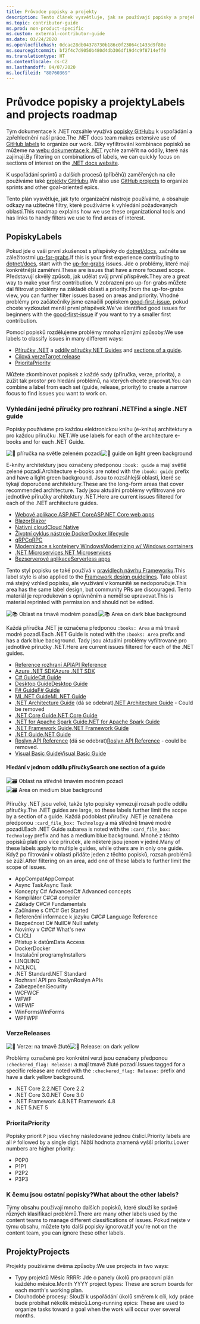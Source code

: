```yaml
---
title: Průvodce popisky a projekty
description: Tento článek vysvětluje, jak se používají popisky a projekty v úložišti dotnet/docs.
ms.topic: contributor-guide
ms.prod: non-product-specific
ms.custom: external-contributor-guide
ms.date: 03/24/2020
ms.openlocfilehash: 0dcac28db04378730b186c0f23064c1433d9f80e
ms.sourcegitcommit: bf2f4c7d9050b480d4db306df19d4c9f8714eff0
ms.translationtype: HT
ms.contentlocale: cs-CZ
ms.lasthandoff: 04/07/2020
ms.locfileid: "80760369"
---
```

# <a name="labels-and-projects-roadmap"></a><span data-ttu-id="a20d4-103">Průvodce popisky a projekty</span><span class="sxs-lookup"><span data-stu-id="a20d4-103">Labels and projects roadmap</span></span>

<span data-ttu-id="a20d4-104">Tým dokumentace k .NET rozsáhle využívá [popisky GitHubu](https://github.com/dotnet/docs/labels) k uspořádání a zpřehlednění naší práce.</span><span class="sxs-lookup"><span data-stu-id="a20d4-104">The .NET docs team makes extensive use of [GitHub labels](https://github.com/dotnet/docs/labels) to organize our work.</span></span> <span data-ttu-id="a20d4-105">Díky vyfiltrování kombinace popisků se můžeme na [webu dokumentace k .NET](https://docs.microsoft.com/dotnet) rychle zaměřit na oddíly, které nás zajímají.</span><span class="sxs-lookup"><span data-stu-id="a20d4-105">By filtering on combinations of labels, we can quickly focus on sections of interest on the [.NET docs website](https://docs.microsoft.com/dotnet).</span></span>

<span data-ttu-id="a20d4-106">K uspořádání sprintů a dalších procesů (příběhů) zaměřených na cíle používáme také [projekty GitHubu](https://github.com/dotnet/docs/projects).</span><span class="sxs-lookup"><span data-stu-id="a20d4-106">We also use [GitHub projects](https://github.com/dotnet/docs/projects) to organize sprints and other goal-oriented epics.</span></span>

<span data-ttu-id="a20d4-107">Tento plán vysvětluje, jak tyto organizační nástroje používáme, a obsahuje odkazy na užitečné filtry, které používáme k vyhledání požadovaných oblastí.</span><span class="sxs-lookup"><span data-stu-id="a20d4-107">This roadmap explains how we use these organizational tools and has links to handy filters we use to find areas of interest.</span></span>

## <a name="labels"></a><span data-ttu-id="a20d4-108">Popisky</span><span class="sxs-lookup"><span data-stu-id="a20d4-108">Labels</span></span>

<span data-ttu-id="a20d4-109">Pokud jde o vaši první zkušenost s příspěvky do [dotnet/docs](https://github.com/dotnet/docs), začněte se záležitostmi [up-for-grabs](https://github.com/dotnet/docs/labels/up-for-grabs).</span><span class="sxs-lookup"><span data-stu-id="a20d4-109">If this is your first experience contributing to [dotnet/docs](https://github.com/dotnet/docs), start with the [up-for-grabs](https://github.com/dotnet/docs/labels/up-for-grabs) issues.</span></span> <span data-ttu-id="a20d4-110">Jde o problémy, které mají konkrétnější zaměření.</span><span class="sxs-lookup"><span data-stu-id="a20d4-110">These are issues that have a more focused scope.</span></span> <span data-ttu-id="a20d4-111">Představují skvělý způsob, jak udělat svůj první příspěvek.</span><span class="sxs-lookup"><span data-stu-id="a20d4-111">They are a great way to make your first contribution.</span></span> <span data-ttu-id="a20d4-112">V zobrazení pro up-for-grabs můžete dál filtrovat problémy na základě oblastí a priority.</span><span class="sxs-lookup"><span data-stu-id="a20d4-112">From the up-for-grabs view, you can further filter issues based on areas and priority.</span></span> <span data-ttu-id="a20d4-113">Vhodné problémy pro začátečníky jsme označili popiskem [good-first-issue](https://github.com/dotnet/docs/labels/good-first-issue), pokud chcete vyzkoušet menší první příspěvek.</span><span class="sxs-lookup"><span data-stu-id="a20d4-113">We've identified good issues for beginners with the [good-first-issue](https://github.com/dotnet/docs/labels/good-first-issue) if you want to try a smaller first contribution.</span></span>

<span data-ttu-id="a20d4-114">Pomocí popisků rozdělujeme problémy mnoha různými způsoby:</span><span class="sxs-lookup"><span data-stu-id="a20d4-114">We use labels to classify issues in many different ways:</span></span>

- <span data-ttu-id="a20d4-115">[Příručky .NET](#find-a-single-net-guide) a [oddíly příručky](#search-one-section-of-a-guide)</span><span class="sxs-lookup"><span data-stu-id="a20d4-115">[.NET Guides](#find-a-single-net-guide) and [sections of a guide](#search-one-section-of-a-guide).</span></span>
- [<span data-ttu-id="a20d4-116">Cílová verze</span><span class="sxs-lookup"><span data-stu-id="a20d4-116">Target release</span></span>](#releases)
- [<span data-ttu-id="a20d4-117">Priorita</span><span class="sxs-lookup"><span data-stu-id="a20d4-117">Priority</span></span>](#priority)

<span data-ttu-id="a20d4-118">Můžete zkombinovat popisek z každé sady (příručka, verze, priorita), a zúžit tak prostor pro hledání problémů, na kterých chcete pracovat.</span><span class="sxs-lookup"><span data-stu-id="a20d4-118">You can combine a label from each set (guide, release, priority) to create a narrow focus to find issues you want to work on.</span></span>

### <a name="find-a-single-net-guide"></a><span data-ttu-id="a20d4-119">Vyhledání jedné příručky pro rozhraní .NET</span><span class="sxs-lookup"><span data-stu-id="a20d4-119">Find a single .NET guide</span></span>

<span data-ttu-id="a20d4-120">Popisky používáme pro každou elektronickou knihu (e-knihu) architektury a pro každou příručku .NET.</span><span class="sxs-lookup"><span data-stu-id="a20d4-120">We use labels for each of the architecture e-books and for each .NET Guide.</span></span>

<span data-ttu-id="a20d4-121">![:book: příručka na světle zeleném pozadí](./media/labels-projects/guide.png "Předpona pro popisky příručky architektury")</span><span class="sxs-lookup"><span data-stu-id="a20d4-121">![:book: guide on light green background](./media/labels-projects/guide.png "Prefix for architecture guide labels")</span></span>

<span data-ttu-id="a20d4-122">E-knihy architektury jsou označeny předponou `:book: guide` a mají světlé zelené pozadí.</span><span class="sxs-lookup"><span data-stu-id="a20d4-122">Architecture e-books are noted with the `:book: guide` prefix and have a light green background.</span></span> <span data-ttu-id="a20d4-123">Jsou to rozsáhlejší oblasti, které se týkají doporučené architektury.</span><span class="sxs-lookup"><span data-stu-id="a20d4-123">These are the long-form areas that cover recommended architecture.</span></span> <span data-ttu-id="a20d4-124">Tady jsou aktuální problémy vyfiltrované pro jednotlivé příručky architektury .NET.</span><span class="sxs-lookup"><span data-stu-id="a20d4-124">Here are current issues filtered for each of the .NET architecture guides.</span></span>

- [<span data-ttu-id="a20d4-125">Webové aplikace ASP.NET Core</span><span class="sxs-lookup"><span data-stu-id="a20d4-125">ASP.NET Core web apps</span></span>](https://github.com/dotnet/docs/labels/%3Abook%3A%20guide%20-%20ASP.NET%20Core%20web%20apps)
- [<span data-ttu-id="a20d4-126">Blazor</span><span class="sxs-lookup"><span data-stu-id="a20d4-126">Blazor</span></span>](https://github.com/dotnet/docs/labels/%3Abook%3A%20guide%20-%20Blazor)
- [<span data-ttu-id="a20d4-127">Nativní cloud</span><span class="sxs-lookup"><span data-stu-id="a20d4-127">Cloud Native</span></span>](https://github.com/dotnet/docs/labels/%3Abook%3A%20guide%20-%20Cloud%20Native)
- [<span data-ttu-id="a20d4-128">Životní cyklus nástroje Docker</span><span class="sxs-lookup"><span data-stu-id="a20d4-128">Docker lifecycle</span></span>](https://github.com/dotnet/docs/labels/%3Abook%3A%20guide%20-%20Docker%20lifecycle)
- [<span data-ttu-id="a20d4-129">gRPC</span><span class="sxs-lookup"><span data-stu-id="a20d4-129">gRPC</span></span>](https://github.com/dotnet/docs/labels/%3Abook%3A%20guide%20-%20gRPC)
- [<span data-ttu-id="a20d4-130">Modernizace s kontejnery Windows</span><span class="sxs-lookup"><span data-stu-id="a20d4-130">Modernizing w/ Windows containers</span></span>](https://github.com/dotnet/docs/labels/%3Abook%3A%20guide%20-%20Modernizing%20w%2F%20Windows%20containers)
- [<span data-ttu-id="a20d4-131">.NET Microservices</span><span class="sxs-lookup"><span data-stu-id="a20d4-131">.NET Microservices</span></span>](https://github.com/dotnet/docs/labels/%3Abook%3A%20guide%20-%20.NET%20Microservices)
- [<span data-ttu-id="a20d4-132">Bezserverové aplikace</span><span class="sxs-lookup"><span data-stu-id="a20d4-132">Serverless apps</span></span>](https://github.com/dotnet/docs/labels/%3Abook%3A%20guide%20-%20Serverless%20apps)

<span data-ttu-id="a20d4-133">Tento styl popisku se také používá v [pravidlech návrhu Frameworku](https://github.com/dotnet/docs/labels/%3Abook%3A%20guide%20-%20Framework%20Design%20Guidelines).</span><span class="sxs-lookup"><span data-stu-id="a20d4-133">This label style is also applied to the [Framework design guidelines](https://github.com/dotnet/docs/labels/%3Abook%3A%20guide%20-%20Framework%20Design%20Guidelines).</span></span> <span data-ttu-id="a20d4-134">Tato oblast má stejný vzhled popisku, ale využívání v komunitě se nedoporučuje.</span><span class="sxs-lookup"><span data-stu-id="a20d4-134">This area has the same label design, but community PRs are discouraged.</span></span> <span data-ttu-id="a20d4-135">Tento materiál je reprodukován s oprávněním a neměl se upravovat.</span><span class="sxs-lookup"><span data-stu-id="a20d4-135">This is material reprinted with permission and should not be edited.</span></span>

<span data-ttu-id="a20d4-136">![:books: Oblast na tmavě modrém pozadí](./media/labels-projects/area.png "Předpona pro popisky oblastí příručky .NET")</span><span class="sxs-lookup"><span data-stu-id="a20d4-136">![:books: Area on dark blue background](./media/labels-projects/area.png "Prefix for .NET Guide area labels")</span></span>

<span data-ttu-id="a20d4-137">Každá příručka .NET je označena předponou `:books: Area` a má tmavě modré pozadí.</span><span class="sxs-lookup"><span data-stu-id="a20d4-137">Each .NET Guide is noted with the `:books: Area` prefix and has a dark blue background.</span></span> <span data-ttu-id="a20d4-138">Tady jsou aktuální problémy vyfiltrované pro jednotlivé příručky .NET.</span><span class="sxs-lookup"><span data-stu-id="a20d4-138">Here are current issues filtered for each of the .NET guides.</span></span>

- [<span data-ttu-id="a20d4-139">Reference rozhraní API</span><span class="sxs-lookup"><span data-stu-id="a20d4-139">API Reference</span></span>](https://github.com/dotnet/docs/labels/%3Abooks%3A%20Area%20-%20API%20Reference)
- [<span data-ttu-id="a20d4-140">Azure .NET SDK</span><span class="sxs-lookup"><span data-stu-id="a20d4-140">Azure .NET SDK</span></span>](https://github.com/dotnet/docs/labels/%3Abooks%3A%20Area%20-%20Azure%20.NET%20SDk)
- [<span data-ttu-id="a20d4-141">C# Guide</span><span class="sxs-lookup"><span data-stu-id="a20d4-141">C# Guide</span></span>](https://github.com/dotnet/docs/labels/%3Abooks%3A%20Area%20-%20C%23%20Guide)
- [<span data-ttu-id="a20d4-142">Desktop Guide</span><span class="sxs-lookup"><span data-stu-id="a20d4-142">Desktop Guide</span></span>](https://github.com/dotnet/docs/labels/%3Abooks%3A%20Area%20-%20Desktop%20Guide)
- [<span data-ttu-id="a20d4-143">F# Guide</span><span class="sxs-lookup"><span data-stu-id="a20d4-143">F# Guide</span></span>](https://github.com/dotnet/docs/labels/%3Abooks%3A%20Area%20-%20F%23%20Guide)
- [<span data-ttu-id="a20d4-144">ML.NET Guide</span><span class="sxs-lookup"><span data-stu-id="a20d4-144">ML.NET Guide</span></span>](https://github.com/dotnet/docs/labels/%3Abooks%3A%20Area%20-%20ML.NET%20Guide)
- <span data-ttu-id="a20d4-145">[.NET Architecture Guide](https://github.com/dotnet/docs/labels/%3Abooks%3A%20Area%20-%20.NET%20Architecture%20Guide) (dá se odebrat)</span><span class="sxs-lookup"><span data-stu-id="a20d4-145">[.NET Architecture Guide](https://github.com/dotnet/docs/labels/%3Abooks%3A%20Area%20-%20.NET%20Architecture%20Guide) - Could be removed</span></span>
- [<span data-ttu-id="a20d4-146">.NET Core Guide</span><span class="sxs-lookup"><span data-stu-id="a20d4-146">.NET Core Guide</span></span>](https://github.com/dotnet/docs/labels/%3Abooks%3A%20Area%20-%20.NET%20Core%20Guide)
- [<span data-ttu-id="a20d4-147">.NET for Apache Spark Guide</span><span class="sxs-lookup"><span data-stu-id="a20d4-147">.NET for Apache Spark Guide</span></span>](https://github.com/dotnet/docs/labels/%3Abooks%3A%20Area%20-%20.NET%20for%20Apache%20Spark%20Guide)
- [<span data-ttu-id="a20d4-148">.NET Framework Guide</span><span class="sxs-lookup"><span data-stu-id="a20d4-148">.NET Framework Guide</span></span>](https://github.com/dotnet/docs/labels/%3Abooks%3A%20Area%20-%20.NET%20Framework%20Guide)
- [<span data-ttu-id="a20d4-149">.NET Guide</span><span class="sxs-lookup"><span data-stu-id="a20d4-149">.NET Guide</span></span>](https://github.com/dotnet/docs/labels/%3Abooks%3A%20Area%20-%20.NET%20Guide)
- <span data-ttu-id="a20d4-150">[Roslyn API Reference](https://github.com/dotnet/docs/labels/%3Abooks%3A%20Area%20-%20Roslyn%20API%20Reference) (dá se odebrat)</span><span class="sxs-lookup"><span data-stu-id="a20d4-150">[Roslyn API Reference](https://github.com/dotnet/docs/labels/%3Abooks%3A%20Area%20-%20Roslyn%20API%20Reference) - could be removed.</span></span>
- [<span data-ttu-id="a20d4-151">Visual Basic Guide</span><span class="sxs-lookup"><span data-stu-id="a20d4-151">Visual Basic Guide</span></span>](https://github.com/dotnet/docs/labels/%3Abooks%3A%20Area%20-%20Visual%20Basic%20Guide)

#### <a name="search-one-section-of-a-guide"></a><span data-ttu-id="a20d4-152">Hledání v jednom oddílu příručky</span><span class="sxs-lookup"><span data-stu-id="a20d4-152">Search one section of a guide</span></span>

<span data-ttu-id="a20d4-153">![:card_file_box: Oblast na středně tmavém modrém pozadí](./media/labels-projects/technology.png "Předpona pro popisky podoblastí příručky .NET")</span><span class="sxs-lookup"><span data-stu-id="a20d4-153">![:card_file_box: Area on medium blue background](./media/labels-projects/technology.png "Prefix for .NET Guide sub-area labels")</span></span>

<span data-ttu-id="a20d4-154">Příručky .NET jsou velké, takže tyto popisky vymezují rozsah podle oddílu příručky.</span><span class="sxs-lookup"><span data-stu-id="a20d4-154">The .NET guides are large, so these labels further limit the scope by a section of a guide.</span></span> <span data-ttu-id="a20d4-155">Každá podoblast příručky .NET je označena předponou `:card_file_box: Technology` a má středně tmavé modré pozadí.</span><span class="sxs-lookup"><span data-stu-id="a20d4-155">Each .NET Guide subarea is noted with the `:card_file_box: Technology` prefix and has a medium blue background.</span></span> <span data-ttu-id="a20d4-156">Mnohé z těchto popisků platí pro více příruček, ale některé jsou jenom v jedné.</span><span class="sxs-lookup"><span data-stu-id="a20d4-156">Many of these labels apply to multiple guides, while others are in only one guide.</span></span> <span data-ttu-id="a20d4-157">Když po filtrování v oblasti přidáte jeden z těchto popisků, rozsah problémů se zúží.</span><span class="sxs-lookup"><span data-stu-id="a20d4-157">After filtering on an area, add one of these labels to further limit the scope of issues.</span></span>

- <span data-ttu-id="a20d4-158">AppCompat</span><span class="sxs-lookup"><span data-stu-id="a20d4-158">AppCompat</span></span>
- <span data-ttu-id="a20d4-159">Async Task</span><span class="sxs-lookup"><span data-stu-id="a20d4-159">Async Task</span></span>
- <span data-ttu-id="a20d4-160">Koncepty C# Advanced</span><span class="sxs-lookup"><span data-stu-id="a20d4-160">C# Advanced concepts</span></span>
- <span data-ttu-id="a20d4-161">Kompilátor C#</span><span class="sxs-lookup"><span data-stu-id="a20d4-161">C# compiler</span></span>
- <span data-ttu-id="a20d4-162">Základy C#</span><span class="sxs-lookup"><span data-stu-id="a20d4-162">C# Fundamentals</span></span>
- <span data-ttu-id="a20d4-163">Začínáme s C#</span><span class="sxs-lookup"><span data-stu-id="a20d4-163">C# Get Started</span></span>
- <span data-ttu-id="a20d4-164">Referenční informace k jazyku C#</span><span class="sxs-lookup"><span data-stu-id="a20d4-164">C# Language Reference</span></span>
- <span data-ttu-id="a20d4-165">Bezpečnost C# Null</span><span class="sxs-lookup"><span data-stu-id="a20d4-165">C# Null safety</span></span>
- <span data-ttu-id="a20d4-166">Novinky v C#</span><span class="sxs-lookup"><span data-stu-id="a20d4-166">C# What's new</span></span>
- <span data-ttu-id="a20d4-167">CLI</span><span class="sxs-lookup"><span data-stu-id="a20d4-167">CLI</span></span>
- <span data-ttu-id="a20d4-168">Přístup k datům</span><span class="sxs-lookup"><span data-stu-id="a20d4-168">Data Access</span></span>
- <span data-ttu-id="a20d4-169">Docker</span><span class="sxs-lookup"><span data-stu-id="a20d4-169">Docker</span></span>
- <span data-ttu-id="a20d4-170">Instalační programy</span><span class="sxs-lookup"><span data-stu-id="a20d4-170">Installers</span></span>
- <span data-ttu-id="a20d4-171">LINQ</span><span class="sxs-lookup"><span data-stu-id="a20d4-171">LINQ</span></span>
- <span data-ttu-id="a20d4-172">NCL</span><span class="sxs-lookup"><span data-stu-id="a20d4-172">NCL</span></span>
- <span data-ttu-id="a20d4-173">.NET Standard</span><span class="sxs-lookup"><span data-stu-id="a20d4-173">.NET Standard</span></span>
- <span data-ttu-id="a20d4-174">Rozhraní API pro Roslyn</span><span class="sxs-lookup"><span data-stu-id="a20d4-174">Roslyn APIs</span></span>
- <span data-ttu-id="a20d4-175">Zabezpečení</span><span class="sxs-lookup"><span data-stu-id="a20d4-175">Security</span></span>
- <span data-ttu-id="a20d4-176">WCF</span><span class="sxs-lookup"><span data-stu-id="a20d4-176">WCF</span></span>
- <span data-ttu-id="a20d4-177">WF</span><span class="sxs-lookup"><span data-stu-id="a20d4-177">WF</span></span>
- <span data-ttu-id="a20d4-178">WIF</span><span class="sxs-lookup"><span data-stu-id="a20d4-178">WIF</span></span>
- <span data-ttu-id="a20d4-179">WinForms</span><span class="sxs-lookup"><span data-stu-id="a20d4-179">WinForms</span></span>
- <span data-ttu-id="a20d4-180">WPF</span><span class="sxs-lookup"><span data-stu-id="a20d4-180">WPF</span></span>

### <a name="releases"></a><span data-ttu-id="a20d4-181">Verze</span><span class="sxs-lookup"><span data-stu-id="a20d4-181">Releases</span></span>

<span data-ttu-id="a20d4-182">![:checkered_flag: Verze: na tmavě žluté](./media/labels-projects/release.png "Předpona pro popisky verzí")</span><span class="sxs-lookup"><span data-stu-id="a20d4-182">![:checkered_flag: Release: on dark yellow](./media/labels-projects/release.png "Prefix for release labels")</span></span>

<span data-ttu-id="a20d4-183">Problémy označené pro konkrétní verzi jsou označeny předponou `:checkered_flag: Release:` a mají tmavě žluté pozadí.</span><span class="sxs-lookup"><span data-stu-id="a20d4-183">Issues tagged for a specific release are noted with the `:checkered_flag: Release:` prefix and have a dark yellow background.</span></span>

- <span data-ttu-id="a20d4-184">.NET Core 2.2</span><span class="sxs-lookup"><span data-stu-id="a20d4-184">.NET Core 2.2</span></span>
- <span data-ttu-id="a20d4-185">.NET Core 3.0</span><span class="sxs-lookup"><span data-stu-id="a20d4-185">.NET Core 3.0</span></span>
- <span data-ttu-id="a20d4-186">.NET Framework 4.8</span><span class="sxs-lookup"><span data-stu-id="a20d4-186">.NET Framework 4.8</span></span>
- <span data-ttu-id="a20d4-187">.NET 5</span><span class="sxs-lookup"><span data-stu-id="a20d4-187">.NET 5</span></span>

### <a name="priority"></a><span data-ttu-id="a20d4-188">Priorita</span><span class="sxs-lookup"><span data-stu-id="a20d4-188">Priority</span></span>

<span data-ttu-id="a20d4-189">Popisky priorit `P` jsou všechny následované jednou číslicí.</span><span class="sxs-lookup"><span data-stu-id="a20d4-189">Priority labels are all `P` followed by a single digit.</span></span> <span data-ttu-id="a20d4-190">Nižší hodnota znamená vyšší prioritu:</span><span class="sxs-lookup"><span data-stu-id="a20d4-190">Lower numbers are higher priority:</span></span>

- <span data-ttu-id="a20d4-191">P0</span><span class="sxs-lookup"><span data-stu-id="a20d4-191">P0</span></span>
- <span data-ttu-id="a20d4-192">P1</span><span class="sxs-lookup"><span data-stu-id="a20d4-192">P1</span></span>
- <span data-ttu-id="a20d4-193">P2</span><span class="sxs-lookup"><span data-stu-id="a20d4-193">P2</span></span>
- <span data-ttu-id="a20d4-194">P3</span><span class="sxs-lookup"><span data-stu-id="a20d4-194">P3</span></span>

### <a name="what-about-the-other-labels"></a><span data-ttu-id="a20d4-195">K čemu jsou ostatní popisky?</span><span class="sxs-lookup"><span data-stu-id="a20d4-195">What about the other labels?</span></span>

<span data-ttu-id="a20d4-196">Týmy obsahu používají mnoho dalších popisků, které slouží ke správě různých klasifikací problémů.</span><span class="sxs-lookup"><span data-stu-id="a20d4-196">There are many other labels used by the content teams to manage different classifications of issues.</span></span> <span data-ttu-id="a20d4-197">Pokud nejste v týmu obsahu, můžete tyto další popisky ignorovat.</span><span class="sxs-lookup"><span data-stu-id="a20d4-197">If you're not on the content team, you can ignore these other labels.</span></span>

## <a name="projects"></a><span data-ttu-id="a20d4-198">Projekty</span><span class="sxs-lookup"><span data-stu-id="a20d4-198">Projects</span></span>

<span data-ttu-id="a20d4-199">Projekty používáme dvěma způsoby:</span><span class="sxs-lookup"><span data-stu-id="a20d4-199">We use projects in two ways:</span></span>

- <span data-ttu-id="a20d4-200">Typy projektů Měsíc RRRR: Jde o panely úkolů pro pracovní plán každého měsíce.</span><span class="sxs-lookup"><span data-stu-id="a20d4-200">Month YYYY project types: These are scrum boards for each month's working plan.</span></span>
- <span data-ttu-id="a20d4-201">Dlouhodobé procesy: Slouží k uspořádání úkolů směrem k cíli, kdy práce bude probíhat několik měsíců.</span><span class="sxs-lookup"><span data-stu-id="a20d4-201">Long-running epics: These are used to organize tasks toward a goal when the work will occur over several months.</span></span>
